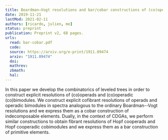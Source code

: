 ```yaml
---
title: Boardman–Vogt resolutions and bar/cobar constructions of (co)operadic (co)bimodules
date: 2019-11-21
lastMod: 2021-02-11
authors: [ricardo, julien, me]
status: preprint
publication: Preprint v2, 68 pages.
urls:
  read: bar-cobar.pdf
  code:
  source: https://arxiv.org/e-print/1911.09474
  arxiv: "1911.09474"
  doi:
  mathrev:
  zbmath:
  hal:
---
```


In this paper we develop the combinatorics of leveled trees in order to construct explicit resolutions of (co)operads and (co)operadic (co)bimodules. We construct explicit cofibrant resolutions of operads and operadic bimodules in spectra analogous to the ordinary Boardman--Vogt resolutions and we express them as a cobar construction of indecomposable elements. Dually, in the context of CDGAs, we perform similar constructions to obtain fibrant resolutions of Hopf cooperads and Hopf cooperadic cobimodules and we express them as a bar construction of primitive elements.
